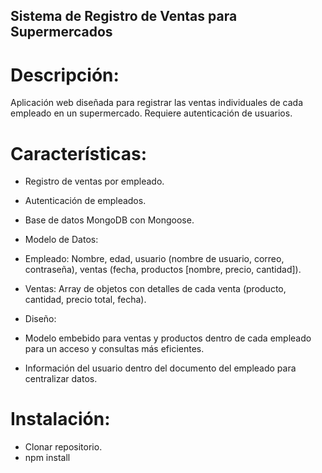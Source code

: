 ## Sistema de Registro de Ventas para Supermercados

# Descripción:

Aplicación web diseñada para registrar las ventas individuales de cada empleado en un supermercado. Requiere autenticación de usuarios.

# Características:

- Registro de ventas por empleado.
- Autenticación de empleados.
- Base de datos MongoDB con Mongoose.
- Modelo de Datos:

- Empleado: Nombre, edad, usuario (nombre de usuario, correo, contraseña), ventas (fecha, productos [nombre, precio, cantidad]).
- Ventas: Array de objetos con detalles de cada venta (producto, cantidad, precio total, fecha).
- Diseño:

- Modelo embebido para ventas y productos dentro de cada empleado para un acceso y consultas más eficientes.
- Información del usuario dentro del documento del empleado para centralizar datos.

# Instalación:

- Clonar repositorio.
- npm install
